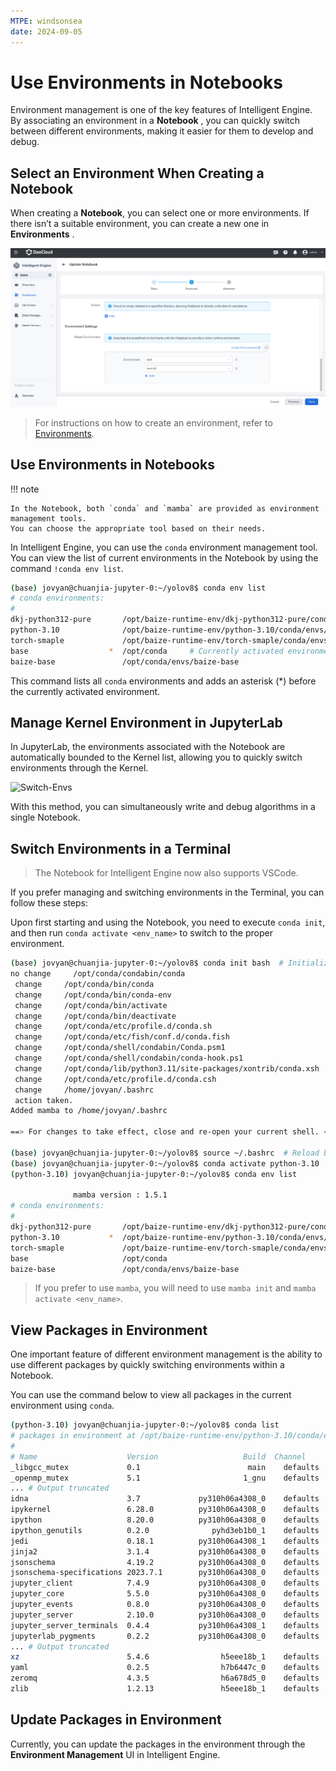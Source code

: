 ```yaml
---
MTPE: windsonsea
date: 2024-09-05
---
```


# Use Environments in Notebooks

Environment management is one of the key features of Intelligent Engine. By associating an environment
in a **Notebook** , you can quickly switch between different environments, making it easier for them to develop and debug.

## Select an Environment When Creating a Notebook

When creating a **Notebook**, you can select one or more environments.
If there isn’t a suitable environment, you can create a new one in **Environments** .

![Attach-Envs](../../images/notebook04.png)

> For instructions on how to create an environment, refer to [Environments](../dataset/environments.md).

## Use Environments in Notebooks

!!! note

    In the Notebook, both `conda` and `mamba` are provided as environment management tools.
    You can choose the appropriate tool based on their needs.

In Intelligent Engine, you can use the `conda` environment management tool.
You can view the list of current environments in the Notebook by using the command `!conda env list`.

```bash
(base) jovyan@chuanjia-jupyter-0:~/yolov8$ conda env list
# conda environments:
#
dkj-python312-pure       /opt/baize-runtime-env/dkj-python312-pure/conda/envs/dkj-python312-pure
python-3.10              /opt/baize-runtime-env/python-3.10/conda/envs/python-3.10
torch-smaple             /opt/baize-runtime-env/torch-smaple/conda/envs/torch-smaple
base                  *  /opt/conda     # Currently activated environment
baize-base               /opt/conda/envs/baize-base
```

This command lists all `conda` environments and adds an asterisk (*)
before the currently activated environment.

## Manage Kernel Environment in JupyterLab

In JupyterLab, the environments associated with the Notebook are automatically bounded
to the Kernel list, allowing you to quickly switch environments through the Kernel.

![Switch-Envs](../../images/notebook05.png)

With this method, you can simultaneously write and debug algorithms in a single Notebook.

## Switch Environments in a Terminal

> The Notebook for Intelligent Engine now also supports VSCode.

If you prefer managing and switching environments in the Terminal, you can follow these steps:

Upon first starting and using the Notebook, you need to execute `conda init`,
and then run `conda activate <env_name>` to switch to the proper environment.

```bash
(base) jovyan@chuanjia-jupyter-0:~/yolov8$ conda init bash  # Initialize bash environment, only needed for the first use
no change     /opt/conda/condabin/conda
 change     /opt/conda/bin/conda
 change     /opt/conda/bin/conda-env
 change     /opt/conda/bin/activate
 change     /opt/conda/bin/deactivate
 change     /opt/conda/etc/profile.d/conda.sh
 change     /opt/conda/etc/fish/conf.d/conda.fish
 change     /opt/conda/shell/condabin/Conda.psm1
 change     /opt/conda/shell/condabin/conda-hook.ps1
 change     /opt/conda/lib/python3.11/site-packages/xontrib/conda.xsh
 change     /opt/conda/etc/profile.d/conda.csh
 change     /home/jovyan/.bashrc
 action taken.
Added mamba to /home/jovyan/.bashrc

==> For changes to take effect, close and re-open your current shell. <==

(base) jovyan@chuanjia-jupyter-0:~/yolov8$ source ~/.bashrc  # Reload bash environment
(base) jovyan@chuanjia-jupyter-0:~/yolov8$ conda activate python-3.10   # Switch to python-3.10 environment
(python-3.10) jovyan@chuanjia-jupyter-0:~/yolov8$ conda env list

              mamba version : 1.5.1
# conda environments:
#
dkj-python312-pure       /opt/baize-runtime-env/dkj-python312-pure/conda/envs/dkj-python312-pure
python-3.10           *  /opt/baize-runtime-env/python-3.10/conda/envs/python-3.10    # Currently activated environment
torch-smaple             /opt/baize-runtime-env/torch-smaple/conda/envs/torch-smaple
base                     /opt/conda
baize-base               /opt/conda/envs/baize-base
```

> If you prefer to use `mamba`, you will need to use `mamba init` and `mamba activate <env_name>`.

## View Packages in Environment

One important feature of different environment management is the ability
to use different packages by quickly switching environments within a Notebook.

You can use the command below to view all packages in the current environment using `conda`.

```bash
(python-3.10) jovyan@chuanjia-jupyter-0:~/yolov8$ conda list
# packages in environment at /opt/baize-runtime-env/python-3.10/conda/envs/python-3.10:
#
# Name                    Version                   Build  Channel
_libgcc_mutex             0.1                        main    defaults
_openmp_mutex             5.1                       1_gnu    defaults
... # Output truncated
idna                      3.7             py310h06a4308_0    defaults
ipykernel                 6.28.0          py310h06a4308_0    defaults
ipython                   8.20.0          py310h06a4308_0    defaults
ipython_genutils          0.2.0              pyhd3eb1b0_1    defaults
jedi                      0.18.1          py310h06a4308_1    defaults
jinja2                    3.1.4           py310h06a4308_0    defaults
jsonschema                4.19.2          py310h06a4308_0    defaults
jsonschema-specifications 2023.7.1        py310h06a4308_0    defaults
jupyter_client            7.4.9           py310h06a4308_0    defaults
jupyter_core              5.5.0           py310h06a4308_0    defaults
jupyter_events            0.8.0           py310h06a4308_0    defaults
jupyter_server            2.10.0          py310h06a4308_0    defaults
jupyter_server_terminals  0.4.4           py310h06a4308_1    defaults
jupyterlab_pygments       0.2.2           py310h06a4308_0    defaults
... # Output truncated
xz                        5.4.6                h5eee18b_1    defaults
yaml                      0.2.5                h7b6447c_0    defaults
zeromq                    4.3.5                h6a678d5_0    defaults
zlib                      1.2.13               h5eee18b_1    defaults
```

## Update Packages in Environment

Currently, you can update the packages in the environment through the
**Environment Management** UI in Intelligent Engine.
